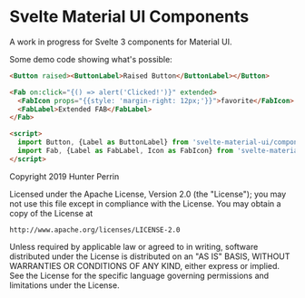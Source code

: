 # Svelte Material UI Components

A work in progress for Svelte 3 components for Material UI.

Some demo code showing what's possible:

```html
<Button raised><ButtonLabel>Raised Button</ButtonLabel></Button>

<Fab on:click="{() => alert('Clicked!')}" extended>
  <FabIcon props="{{style: 'margin-right: 12px;'}}">favorite</FabIcon>
  <FabLabel>Extended FAB</FabLabel>
</Fab>

<script>
  import Button, {Label as ButtonLabel} from 'svelte-material-ui/components/button';
  import Fab, {Label as FabLabel, Icon as FabIcon} from 'svelte-material-ui/components/fab';
</script>
```


Copyright 2019 Hunter Perrin

Licensed under the Apache License, Version 2.0 (the "License");
you may not use this file except in compliance with the License.
You may obtain a copy of the License at

    http://www.apache.org/licenses/LICENSE-2.0

Unless required by applicable law or agreed to in writing, software
distributed under the License is distributed on an "AS IS" BASIS,
WITHOUT WARRANTIES OR CONDITIONS OF ANY KIND, either express or implied.
See the License for the specific language governing permissions and
limitations under the License.